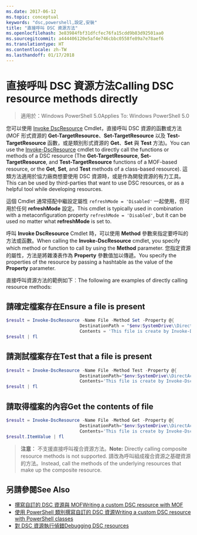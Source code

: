 ```yaml
---
ms.date: 2017-06-12
ms.topic: conceptual
keywords: "dsc,powershell,設定,安裝"
title: "直接呼叫 DSC 資源方法"
ms.openlocfilehash: 3e83984fbf31dfcfec76fa15cdd9b83d92501aa0
ms.sourcegitcommit: a444406120e5af4e746cbbc0558fe89a7e78aef6
ms.translationtype: HT
ms.contentlocale: zh-TW
ms.lasthandoff: 01/17/2018
---
```

# <a name="calling-dsc-resource-methods-directly"></a><span data-ttu-id="e0883-103">直接呼叫 DSC 資源方法</span><span class="sxs-lookup"><span data-stu-id="e0883-103">Calling DSC resource methods directly</span></span>

><span data-ttu-id="e0883-104">適用於：Windows PowerShell 5.0</span><span class="sxs-lookup"><span data-stu-id="e0883-104">Applies To: Windows PowerShell 5.0</span></span>

<span data-ttu-id="e0883-105">您可以使用 [Invoke DscResource](https://technet.microsoft.com/en-us/library/mt517869.aspx) Cmdlet，直接呼叫 DSC 資源的函數或方法 (MOF 形式資源的 **Get-TargetResource**、**Set-TargetResource** 以及 **Test-TargetResource** 函數，或是類別形式資源的 **Get**、**Set** 與 **Test** 方法)。</span><span class="sxs-lookup"><span data-stu-id="e0883-105">You can use the [Invoke-DscResource](https://technet.microsoft.com/en-us/library/mt517869.aspx) cmdlet to directly call the functions or methods of a DSC resource (The **Get-TargetResource**, **Set-TargetResource**, and **Test-TargetResource** functions of a MOF-based resource, or the **Get**, **Set**, and **Test** methods of a class-based resource).</span></span> <span data-ttu-id="e0883-106">這類方法適用於協力廠商想要使用 DSC 資源時，或是作為開發資源的有力工具。</span><span class="sxs-lookup"><span data-stu-id="e0883-106">This can be used by third-parties that want to use DSC resources, or as a helpful tool while developing resources.</span></span> 

<span data-ttu-id="e0883-107">這個 Cmdlet 通常搭配中繼設定屬性 `refreshMode = 'Disabled'` 一起使用，但可用於任何 **refreshMode** 設定。</span><span class="sxs-lookup"><span data-stu-id="e0883-107">This cmdlet is typically used in combination with a metaconfiguration property `refreshMode = 'Disabled'`, but it can be used no matter what **refreshMode** is set to.</span></span>

<span data-ttu-id="e0883-108">呼叫 **Invoke DscResource** Cmdlet 時，可以使用 **Method** 參數來指定要呼叫的方法或函數。</span><span class="sxs-lookup"><span data-stu-id="e0883-108">When calling the **Invoke-DscResource** cmdlet, you specify which method or function to call by using the **Method** parameter.</span></span> <span data-ttu-id="e0883-109">您指定資源的屬性，方法是將雜湊表作為 **Property** 參數值加以傳遞。</span><span class="sxs-lookup"><span data-stu-id="e0883-109">You specify the properties of the resource by passing a hashtable as the value of the **Property** parameter.</span></span>

<span data-ttu-id="e0883-110">直接呼叫資源方法的範例如下︰</span><span class="sxs-lookup"><span data-stu-id="e0883-110">The following are examples of directly calling resource methods:</span></span>

## <a name="ensure-a-file-is-present"></a><span data-ttu-id="e0883-111">請確定檔案存在</span><span class="sxs-lookup"><span data-stu-id="e0883-111">Ensure a file is present</span></span>

```powershell
$result = Invoke-DscResource -Name File -Method Set -Property @{
                            DestinationPath = "$env:SystemDrive\\DirectAccess.txt";
                            Contents = 'This file is create by Invoke-DscResource'} -Verbose
$result | fl
```

## <a name="test-that-a-file-is-present"></a><span data-ttu-id="e0883-112">請測試檔案存在</span><span class="sxs-lookup"><span data-stu-id="e0883-112">Test that a file is present</span></span>

```powershell
$result = Invoke-DscResource -Name File -Method Test -Property @{
                            DestinationPath="$env:SystemDrive\\DirectAccess.txt";
                            Contents='This file is create by Invoke-DscResource'} -Verbose
$result | fl
```

## <a name="get-the-contents-of-file"></a><span data-ttu-id="e0883-113">請取得檔案的內容</span><span class="sxs-lookup"><span data-stu-id="e0883-113">Get the contents of file</span></span>

```powershell
$result = Invoke-DscResource -Name File -Method Get -Property @{
                            DestinationPath="$env:SystemDrive\\DirectAccess.txt";
                            Contents='This file is create by Invoke-DscResource'} -Verbose
$result.ItemValue | fl
```

><span data-ttu-id="e0883-114">**注意︰** 不支援直接呼叫複合資源方法。</span><span class="sxs-lookup"><span data-stu-id="e0883-114">**Note:** Directly calling composite resource methods is not supported.</span></span> <span data-ttu-id="e0883-115">請改為呼叫組成複合資源之基礎資源的方法。</span><span class="sxs-lookup"><span data-stu-id="e0883-115">Instead, call the methods of the underlying resources that make up the composite resource.</span></span>

## <a name="see-also"></a><span data-ttu-id="e0883-116">另請參閱</span><span class="sxs-lookup"><span data-stu-id="e0883-116">See Also</span></span>
- [<span data-ttu-id="e0883-117">撰寫自訂的 DSC 資源與 MOF</span><span class="sxs-lookup"><span data-stu-id="e0883-117">Writing a custom DSC resource with MOF</span></span>](authoringResourceMOF.md) 
- [<span data-ttu-id="e0883-118">使用 PowerShell 類別撰寫自訂的 DSC 資源</span><span class="sxs-lookup"><span data-stu-id="e0883-118">Writing a custom DSC resource with PowerShell classes</span></span>](authoringResourceClass.md)
- [<span data-ttu-id="e0883-119">對 DSC 資源執行偵錯</span><span class="sxs-lookup"><span data-stu-id="e0883-119">Debugging DSC resources</span></span>](debugResource.md)

